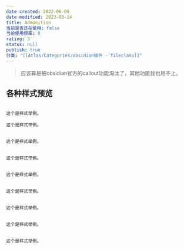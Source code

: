 ```yaml
---
date created: 2022-06-09
date modified: 2023-03-14
title: Admonition
当前是否还在使用: false
当前使用频率: 0
rating: 3
status: null
publish: true
分类: "[[Atlas/Categories/obsidian插件 - fileclass]]"
---
```


> 应该算是被obsidian官方的callout功能淘汰了，其他功能我也用不上。

## 各种样式预览

```ad-quote

这个是样式举例。

```

```ad-seealso
这个是样式举例。
```

```ad-summary

这个是样式举例。

```

```ad-info

这个是样式举例。

```

```ad-tip

这个是样式举例。

```

```ad-success

这个是样式举例。

```

```ad-help

这个是样式举例。

```

```ad-danger

这个是样式举例。

```

```ad-example

这个是样式举例。

```